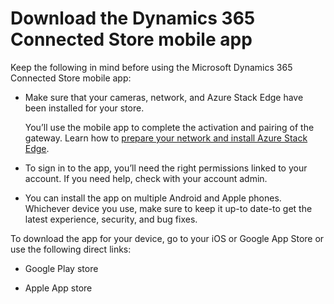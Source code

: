 
# Download the Dynamics 365 Connected Store mobile app

Keep the following in mind before using the Microsoft Dynamics 365 Connected Store mobile app:

- Make sure that your cameras, network, and Azure Stack Edge have been installed for your store. 

   You’ll use the mobile app to complete the activation and pairing of the gateway. Learn how to [prepare your network and install 
   Azure Stack Edge](ase-install.md).
   
- To sign in to the app, you’ll need the right permissions linked to your account. If you need help, check with your account admin.

- You can install the app on multiple Android and Apple phones. Whichever device you use, make sure to keep it up-to date-to get the 
latest experience, security, and bug fixes.

To download the app for your device, go to your iOS or Google App Store or use the following direct links:

- Google Play store

- Apple App store    

